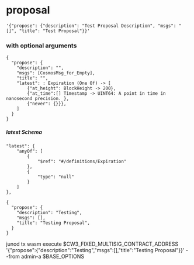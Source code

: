 
# proposal

```
'{"propose": {"description": "Test Proposal Description", "msgs": "[]", "title": "Test Proposal"}}'
```

### with optional arguments
```
{
  "propose": {
    "description": "",
    "msgs": [CosmosMsg_for_Empty],
    "title": "",
    "latest": : Expiration (One Of) -> [
        {"at_height": BlockHeight -> 200},
        {"at_time":[] Timestamp -> UINT64: A point in time in nanosecond precision. },
        {"never": {}}},
    ]
  }
}
```


##### latest Schema
```
"latest": {
    "anyOf": [
        {
            "$ref": "#/definitions/Expiration"
        },
        {
            "type": "null"
        }
    ]
},
```

```
{
  "propose": {
    "description": "Testing",
    "msgs": [],
    "title": "Testing Proposal",
  }
}
```

junod tx wasm execute $CW3_FIXED_MULTISIG_CONTRACT_ADDRESS '{"propose":{"description":"Testing","msgs":[],"title":"Testing Proposal"}}' --from admin-a $BASE_OPTIONS













